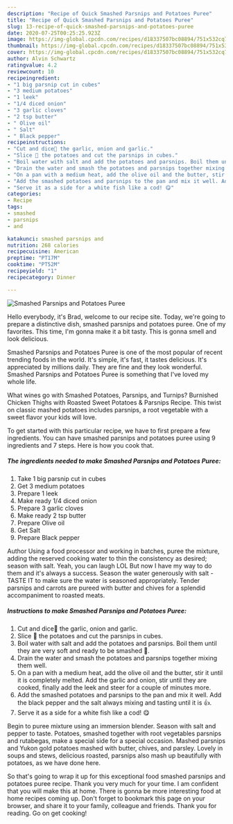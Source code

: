 ```yaml
---
description: "Recipe of Quick Smashed Parsnips and Potatoes Puree"
title: "Recipe of Quick Smashed Parsnips and Potatoes Puree"
slug: 13-recipe-of-quick-smashed-parsnips-and-potatoes-puree
date: 2020-07-25T00:25:25.923Z
image: https://img-global.cpcdn.com/recipes/d18337507bc08894/751x532cq70/smashed-parsnips-and-potatoes-puree-recipe-main-photo.jpg
thumbnail: https://img-global.cpcdn.com/recipes/d18337507bc08894/751x532cq70/smashed-parsnips-and-potatoes-puree-recipe-main-photo.jpg
cover: https://img-global.cpcdn.com/recipes/d18337507bc08894/751x532cq70/smashed-parsnips-and-potatoes-puree-recipe-main-photo.jpg
author: Alvin Schwartz
ratingvalue: 4.2
reviewcount: 10
recipeingredient:
- "1 big parsnip cut in cubes"
- "3 medium potatoes"
- "1 leek"
- "1/4 diced onion"
- "3 garlic cloves"
- "2 tsp butter"
- " Olive oil"
- " Salt"
- " Black pepper"
recipeinstructions:
- "Cut and dice🔪 the garlic, onion and garlic."
- "Slice 🔪 the potatoes and cut the parsnips in cubes."
- "Boil water with salt and add the potatoes and parsnips. Boil them until they are very soft and ready to be smashed 👊."
- "Drain the water and smash the potatoes and parsnips together mixing them well."
- "On a pan with a medium heat, add the olive oil and the butter, stir it until it is completely melted. Add the garlic and onion, stir until they are cooked, finally add the leek and steer for a couple of minutes more."
- "Add the smashed potatoes and parsnips to the pan and mix it well. Add the black pepper and the salt always mixing and tasting until it is 👍."
- "Serve it as a side for a white fish like a cod! 😋"
categories:
- Recipe
tags:
- smashed
- parsnips
- and

katakunci: smashed parsnips and 
nutrition: 268 calories
recipecuisine: American
preptime: "PT17M"
cooktime: "PT52M"
recipeyield: "1"
recipecategory: Dinner

---
```



![Smashed Parsnips and Potatoes Puree](https://img-global.cpcdn.com/recipes/d18337507bc08894/751x532cq70/smashed-parsnips-and-potatoes-puree-recipe-main-photo.jpg)

Hello everybody, it's Brad, welcome to our recipe site. Today, we're going to prepare a distinctive dish, smashed parsnips and potatoes puree. One of my favorites. This time, I'm gonna make it a bit tasty. This is gonna smell and look delicious.

Smashed Parsnips and Potatoes Puree is one of the most popular of recent trending foods in the world. It's simple, it's fast, it tastes delicious. It's appreciated by millions daily. They are fine and they look wonderful. Smashed Parsnips and Potatoes Puree is something that I've loved my whole life.

What wines go with Smashed Potatoes, Parsnips, and Turnips? Burnished Chicken Thighs with Roasted Sweet Potatoes &amp; Parsnips Recipe. This twist on classic mashed potatoes includes parsnips, a root vegetable with a sweet flavor your kids will love.


To get started with this particular recipe, we have to first prepare a few ingredients. You can have smashed parsnips and potatoes puree using 9 ingredients and 7 steps. Here is how you cook that.

<!--inarticleads1-->

##### The ingredients needed to make Smashed Parsnips and Potatoes Puree:

1. Take 1 big parsnip cut in cubes
1. Get 3 medium potatoes
1. Prepare 1 leek
1. Make ready 1/4 diced onion
1. Prepare 3 garlic cloves
1. Make ready 2 tsp butter
1. Prepare  Olive oil
1. Get  Salt
1. Prepare  Black pepper


Author Using a food processor and working in batches, puree the mixture, adding the reserved cooking water to thin the consistency as desired; season with salt. Yeah, you can laugh LOL But now I have my way to do them and it&#39;s always a success. Season the water generously with salt - TASTE IT to make sure the water is seasoned appropriately. Tender parsnips and carrots are pureed with butter and chives for a splendid accompaniment to roasted meats. 

<!--inarticleads2-->

##### Instructions to make Smashed Parsnips and Potatoes Puree:

1. Cut and dice🔪 the garlic, onion and garlic.
1. Slice 🔪 the potatoes and cut the parsnips in cubes.
1. Boil water with salt and add the potatoes and parsnips. Boil them until they are very soft and ready to be smashed 👊.
1. Drain the water and smash the potatoes and parsnips together mixing them well.
1. On a pan with a medium heat, add the olive oil and the butter, stir it until it is completely melted. Add the garlic and onion, stir until they are cooked, finally add the leek and steer for a couple of minutes more.
1. Add the smashed potatoes and parsnips to the pan and mix it well. Add the black pepper and the salt always mixing and tasting until it is 👍.
1. Serve it as a side for a white fish like a cod! 😋


Begin to puree mixture using an immersion blender. Season with salt and pepper to taste. Potatoes, smashed together with root vegetables parsnips and rutabegas, make a special side for a special occasion. Mashed parsnips and Yukon gold potatoes mashed with butter, chives, and parsley. Lovely in soups and stews, delicious roasted, parsnips also mash up beautifully with potatoes, as we have done here. 

So that's going to wrap it up for this exceptional food smashed parsnips and potatoes puree recipe. Thank you very much for your time. I am confident that you will make this at home. There is gonna be more interesting food at home recipes coming up. Don't forget to bookmark this page on your browser, and share it to your family, colleague and friends. Thank you for reading. Go on get cooking!

